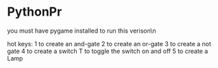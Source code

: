 # PythonPr
you must have pygame installed to run this verison\n

hot keys:
  1 to create an and-gate
  2 to create an or-gate
  3 to create a not gate
  4 to create a switch
    T to toggle the switch on and off
  5 to create a Lamp
